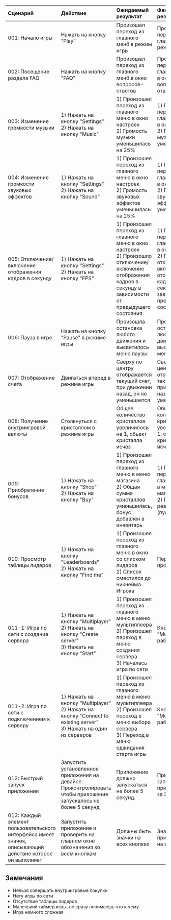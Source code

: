 |Сценарий|Действие|Ожидаемый результат|Фактический результат| Оценка|
|:---|:---|:---|:---|:---|
|001: Начало игры| Нажать на кнопку "Play"| Произошел переход из главного менб в режим игры|Произошел переход из главного менб в режим игры|Тест пройден|
|002: Посещение раздела FAQ| Нажать на кнопку "FAQ"| Произошел переход из главного менб в окно вопросов-ответов|Произошел переход из главного меню в окно вопросов-ответов| Тест пройден|
|003: Изменение громкости музыки| 1) Нажать на кнопку "Settings" <br /> 2) Нажать на кнопку "Music" | 1) Произошел переход из главного меню в окно настроек <br /> 2) Громость музыки уменьшилась на 25%|1) Произошел переход из главного меню в окно настроек <br /> 2) Громость музыки уменьшилась|Тест пройден|
|004: Изменение громкости звуковых эффектов| 1) Нажать на кнопку "Settings" <br /> 2) Нажать на кнопку "Sound" | 1) Произошел переход из главного меню в окно настроек <br /> 2) Громость звуковых эффектов уменьшилась на 25%|1) Произошел переход из главного меню в окно настроек <br /> 2) Громость звуковых эффектов уменьшилась|Тест пройден|
|005: Отключение/включение отображения кадров в секунду| 1) Нажать на кнопку "Settings" <br /> 2) Нажать на кнопку "FPS" | 1) Произошел переход из главного меню в окно настроек <br /> 2) Произошло отключение/включение отображения кадров в секунду в зависимости от предыдущего состояния|1) Произошел переход из главного меню в окно настроек <br /> 2) Произошло отключение/включение отображения кадров в секунду в зависимости от предыдущего состояния|тест пройден|
|006: Пауза в игре|Нажать на кнопку "Pause" в ркжиме игры|Произошла остановка любого движения и высветилось меню паузы|Произошла остановка любого движения и высветилось меню паузы|Тест пройден|
|007: Отображение счета|Двигаться вперед в режиме игры| Сверху по центру отображается текущий счет, при движении назад, он не уменьшается|Сверху по центру отображается текущий счет, при движении назад, он не уменьшается|Тест пройден|
|008: Получение внутриигровой валюты|Столкнуться с кристаллом в режиме игры|Общее количество кристаллов увеличилось на 1, обьект кристалла исчез|Общее количество кристаллов увеличилось на 1, обьект кристалла исчез|Тест пройден|
|009: Приобретение бонусов|1) Нажать на кнопку "Shop" <br /> 2) Нажать на кнопку "Buy" | 1) Произошел переход из главного меню в меню магазина <br /> 2) Общая сумма кристаллов уменьшилась, бонус добавлен в инвентарь|1) Произошел переход из главного меню в меню магазина <br /> 2) Покупка не реализована (пустой экран)|Тест не пройден|
|010: Просмотр таблицы лидеров|1) Нажать на кнопку "Leaderboards" <br /> 2) Нажать на кнопку "Find me" | 1) Произошел переход из главного меню в окно со списком лидеров <br /> 2) Список сместился до никнейма Игрока|Перехода не произошло|Тест не пройден|
|011-1: Игра по сети c создание сервера|1) Нажать на кнопку "Multiplayer" <br /> 2) Нажать на кнопку "Create server" <br /> 3) Нажать на кнопку "Start"| 1) Произошел переход из главного меню в меню мультиплеера <br /> 2) Произошел переход в меню создания сервера <br /> 3) Началась игра по сети| Кнопка "Multiplayer" не работет|Тест не пройден|
|011-2: Игра по сети с подключением к серверу|1) Нажать на кнопку "Multiplayer" <br /> 2) Нажать на кнопку "Connect to existing server" <br /> 3) Нажать на один из серверов| 1) Произошел переход из главного меню в меню мультиплеера <br /> 2) Произошел переход в меню выбора сервера <br /> 3) Переход в меню оджидания старта игры|Кнопка "Multiplayer" не работает| Тест не пройден|
|012: Быстрый запуск приложения|Запустить установленное приложения на девайсе. Проконтролировать чтобы приложение запускалось не более 5 секунд |Приложение должно запускаться не более 5 секунд.|Приложение запускается приблизительно за 3 секунды| Тест пройден|
|013: Каждый элемент пользовательского интерфейса имеет значок, описывающий действие которое он выполняет|Запустить приложение и проверить на главном окне обозначения ко всем кнопкам|Должны быть значки на всех кнопках|Значки присутствует на всех кнопках |Тест пройден |


## Замечания
* Нельзя совершать внутриигровые покупки
* Нету игры по сети
* Отсутствие таблицы лидеров
* Маленький таймер игры, не сразу понимаешь что к чему
* Игра немного сложная
